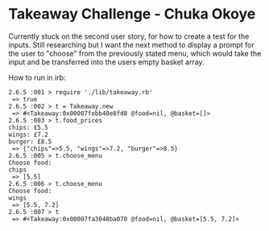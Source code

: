 Takeaway Challenge - Chuka Okoye
==================

Currently stuck on the second user story, for how to create a test for the inputs. Still researching but I want the next method to display a prompt for the user to "choose" from the previously stated menu, which would take the input and be transferred into the users empty basket array.

How to run in irb:

```
2.6.5 :001 > require './lib/takeaway.rb'
 => true 
2.6.5 :002 > t = Takeaway.new
 => #<Takeaway:0x00007febb40e8fd8 @food=nil, @basket=[]> 
2.6.5 :003 > t.food_prices
chips: £5.5
wings: £7.2
burger: £8.5
 => {"chips"=>5.5, "wings"=>7.2, "burger"=>8.5}
2.6.5 :005 > t.choose_menu
Choose food: 
chips
 => [5.5]
2.6.5 :006 > t.choose_menu
Choose food: 
wings
 => [5.5, 7.2] 
2.6.5 :007 > t
 => #<Takeaway:0x00007fa3048ba070 @food=nil, @basket=[5.5, 7.2]>
```
